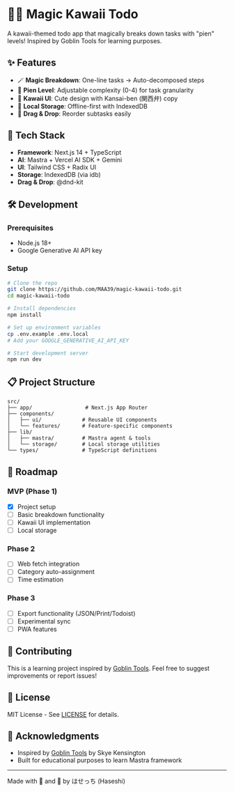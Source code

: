 # 🥺✨ Magic Kawaii Todo

A kawaii-themed todo app that magically breaks down tasks with "pien" levels! Inspired by Goblin Tools for learning purposes.

## ✨ Features

- 🪄 **Magic Breakdown**: One-line tasks → Auto-decomposed steps
- 🥺 **Pien Level**: Adjustable complexity (0-4) for task granularity  
- 💖 **Kawaii UI**: Cute design with Kansai-ben (関西弁) copy
- 📱 **Local Storage**: Offline-first with IndexedDB
- 🎯 **Drag & Drop**: Reorder subtasks easily

## 🚀 Tech Stack

- **Framework**: Next.js 14 + TypeScript
- **AI**: Mastra + Vercel AI SDK + Gemini
- **UI**: Tailwind CSS + Radix UI
- **Storage**: IndexedDB (via idb)
- **Drag & Drop**: @dnd-kit

## 🛠️ Development

### Prerequisites
- Node.js 18+
- Google Generative AI API key

### Setup

```bash
# Clone the repo
git clone https://github.com/MAA39/magic-kawaii-todo.git
cd magic-kawaii-todo

# Install dependencies
npm install

# Set up environment variables
cp .env.example .env.local
# Add your GOOGLE_GENERATIVE_AI_API_KEY

# Start development server
npm run dev
```

## 📋 Project Structure

```
src/
├── app/                 # Next.js App Router
├── components/
│   ├── ui/             # Reusable UI components
│   └── features/       # Feature-specific components
├── lib/
│   ├── mastra/         # Mastra agent & tools
│   └── storage/        # Local storage utilities
└── types/              # TypeScript definitions
```

## 🎯 Roadmap

### MVP (Phase 1)
- [x] Project setup
- [ ] Basic breakdown functionality
- [ ] Kawaii UI implementation
- [ ] Local storage

### Phase 2
- [ ] Web fetch integration
- [ ] Category auto-assignment
- [ ] Time estimation

### Phase 3
- [ ] Export functionality (JSON/Print/Todoist)
- [ ] Experimental sync
- [ ] PWA features

## 🤝 Contributing

This is a learning project inspired by [Goblin Tools](https://goblin.tools). 
Feel free to suggest improvements or report issues!

## 📄 License

MIT License - See [LICENSE](LICENSE) for details.

## 🙏 Acknowledgments

- Inspired by [Goblin Tools](https://goblin.tools) by Skye Kensington
- Built for educational purposes to learn Mastra framework

---

Made with 💖 and 🥺 by はせっち (Haseshi)
